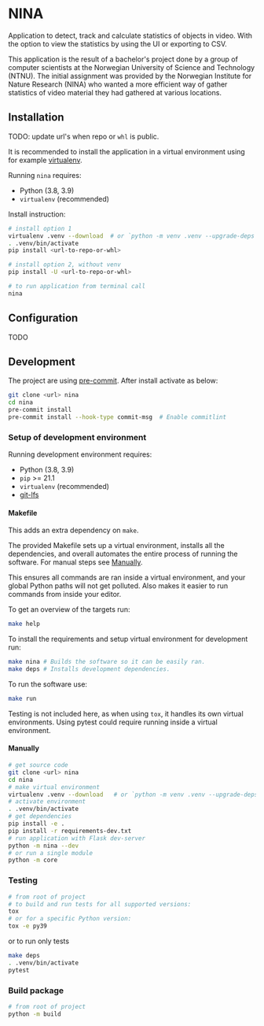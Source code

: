 # NINA

Application to detect, track and calculate statistics of objects in video. With
the option to view the statistics by using the UI or exporting to CSV.

This application is the result of a bachelor's project done by a group of
computer scientists at the Norwegian University of Science and Technology
(NTNU). The initial assignment was provided by the Norwegian Institute for
Nature Research (NINA) who wanted a more efficient way of gather statistics of
video material they had gathered at various locations.

## Installation

TODO: update url's when repo or `whl` is public.

It is recommended to install the application in a virtual environment using
for example [virtualenv](https://virtualenv.pypa.io/en/latest/).

Running `nina` requires:

- Python (3.8, 3.9)
- `virtualenv` (recommended)

Install instruction:

```sh
# install option 1
virtualenv .venv --download  # or `python -m venv .venv --upgrade-deps`
. .venv/bin/activate
pip install <url-to-repo-or-whl>

# install option 2, without venv
pip install -U <url-to-repo-or-whl>

# to run application from terminal call
nina
```

## Configuration

TODO

## Development

The project are using [pre-commit](https://pre-commit.com/). After install
activate as below:

```sh
git clone <url> nina
cd nina
pre-commit install
pre-commit install --hook-type commit-msg  # Enable commitlint
```

### Setup of development environment

Running development environment requires:

- Python (3.8, 3.9)
- `pip` >= 21.1
- `virtualenv` (recommended)
- [git-lfs](https://git-lfs.github.com/)

#### Makefile

This adds an extra dependency on `make`.

The provided Makefile sets up a virtual environment, installs all the
dependencies, and overall automates the entire process of running the software.
For manual steps see [Manually](#Manually).

This ensures all commands are ran inside a virtual environment, and your global
Python paths will not get polluted. Also makes it easier to run commands from
inside your editor.

To get an overview of the targets run:

``` sh
make help
```

To install the requirements and setup virtual environment for development run:

``` sh
make nina # Builds the software so it can be easily ran.
make deps # Installs development dependencies.
```

To run the software use:

``` sh
make run
```

Testing is not included here, as when using `tox`, it handles its own virtual
environments. Using pytest could require running inside a virtual environment.

#### Manually

```sh
# get source code
git clone <url> nina
cd nina
# make virtual environment
virtualenv .venv --download   # or `python -m venv .venv --upgrade-deps`
# activate environment
. .venv/bin/activate
# get dependencies
pip install -e .
pip install -r requirements-dev.txt
# run application with Flask dev-server
python -m nina --dev
# or run a single module
python -m core
```

### Testing

```sh
# from root of project
# to build and run tests for all supported versions:
tox
# or for a specific Python version:
tox -e py39
```

or to run only tests

```sh
make deps
. .venv/bin/activate
pytest
```

### Build package

```sh
# from root of project
python -m build
```
